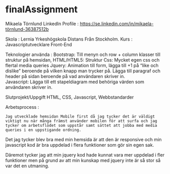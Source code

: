 ﻿# finalAssignment

Mikaela Törnlund
LinkedIn Profile : https://se.linkedin.com/in/mikaela-törnlund-36387512b

Skola : Lernia Yrkeshögskola Distans Från Stockholm. 
Kurs : Javascriptutvecklare Front-End

Teknologier använda : 
	Bootstrap: Till menyn och row + column klasser till struktur på hemsidan, HTML/HTML5: Struktur 
	Css: Mycket egen css och flertal media queries
	Jquery: Animation till form, lägga till +1 på “like och dislike” beroende på vilken knapp man trycker på. Lägga till paragraf och header på sidan beroende på vad användaren skriver in.  
	Javascript: Lägga till ett stapeldiagram med behöriga värden som användaren skriver in. 

Slutprojekt/Uppgift HTML, CSS, Javascript, Webbstandarder


Arbetsprocess : 
	
	Jag utvecklade hemsidan Mobile first då jag tycker det är väldigt viktigt nu när många främst använder mobilen för att surfa och jag tycker om arbetsflödet som uppstår samt sättet att jobba med media queries i en uppstigande ordning. 
Det jag tycker blev bra med min hemsida är att den är responsive och min javascript kod är bra uppdelad i flera funktioner som gör sin egen sak. 


Däremot tycker jag att min jquery kod hade kunnat vara mer uppdelad i fler funktioner men på grund av att min kunskap med jquery inte är så stor så var det en utmaning. 

